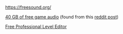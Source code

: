 https://freesound.org/

[40 GB of free game audio](https://sonniss.com/game-audio-gdc-2023) (found from this [reddit post](https://www.reddit.com/r/gamedev/comments/11weehj/40gb_of_high_quality_sound_effects_the_sonniss/))

[Free Professional Level Editor](https://ldtk.io/)
